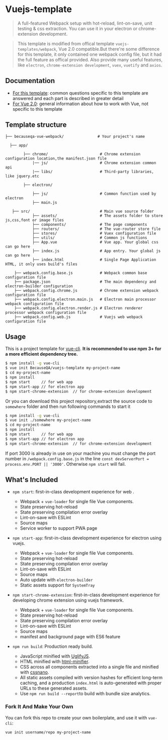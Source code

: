 # Vuejs-template

> A full-featured Webpack setup with hot-reload, lint-on-save, unit testing & css extraction. You can use it in your electron or chrome-extension development.

> This template is modified from offical template `vuejs-templates/webpack`, Vue 2.0 compatible.But there're some difference for this template, it only contained one webpack config file, but it had the full feature as offical provided. Also provide many useful features, like `electron`, `chrome-extension development`, `vuex`, `vuetify` and `axios`.

## Documentation

- [For this template](http://vuejs-templates.github.io/webpack): common questions specific to this template are answered and each part is described in greater detail
- [For Vue 2.0](http://vuejs.org/guide/): general information about how to work with Vue, not specific to this template

## Template structure
```
├── becauseqa-vue-webpack/               # Your project's name

  ├── app/

        ├── chrome/                       # Chrome extension configuration location,the manifest.json file 
            |── js/                       # Chrome extension common api
            |── libs/                     # Third-party libraries, like jquery.etc
        
        ├── electron/

            ├── js/                       # Common function used by electron
            ├── main.js

   ├── src/                               # Main vue source folder
            ├── assets/                   # The assets folder to store js,css,font or image files
            ├── components/               # The page components
            ├── routers/                  # The vue-router store file
            ├── stores/                   # Vuex configuration file
            ├── utils/                    # Common js functions
            ├── App.vue                   # Vue app. Your global css can go here
            ├── index.js                  # App entry. Your global js can go here
            ├── index.html                # Single Page Application HTML, it only uses build's files

    ├── webpack.config.base.js            # Webpack common base configuration file
    ├── package.json                      # The main dependency and electron-builder configuration
    ├── webpack.config.chrome.js          # Chrome extension webpack configuration file
    ├── webpack.config.electron.main.js   # Electron main processor webpack configuration file
    ├── webpack.config.electron.render.js # Electron renderer processor webpack configuration file
    ├── webpack.config.web.js             # Vuejs web webpack configuration file 
```

## Usage

This is a project template for [vue-cli](https://github.com/vuejs/vue-cli). **It is recommended to use npm 3+ for a more efficient dependency tree.**

``` bash
$ npm install -g vue-cli
$ vue init BecauseQA/vuejs-template my-project-name
$ cd my-project-name
$ npm install
$ npm start     // for web app
$ npm start-app // for electron app
$ npm start-chrome-extension  // for chrome-extension development
```
Or you can download this project repository,extract the source code to `somewhere` folder and then run following commands to start it

```bash
$ npm install -g vue-cli
$ vue init ./somewhere my-project-name
$ cd my-project-name
$ npm install
$ npm start     // for web app
$ npm start-app // for electron app
$ npm start-chrome-extension  // for chrome-extension development
```
If port 3000 is already in use on your machine you must change the port number in `/webpack.config.base.js` in the line `const devServerPort = process.env.PORT || '3000'`. Otherwise `npm start` will fail.

## What's Included

- `npm start`: first-in-class development experience for web .
  - Webpack + `vue-loader` for single file Vue components.
  - State preserving hot-reload
  - State preserving compilation error overlay
  - Lint-on-save with ESLint
  - Source maps
  - Service worker to support PWA page
  
- `npm start-app`: first-in-class development experience for electron using vuejs.
  - Webpack + `vue-loader` for single file Vue components.
  - State preserving hot-reload
  - State preserving compilation error overlay
  - Lint-on-save with ESLint
  - Source maps
  - Auto update with `electron-builder`
  - Static assets support for `SystemTray`
  
- `npm start-chrome-extension`: first-in-class development experience for developing chrome extension using vuejs framework.
  - Webpack + `vue-loader` for single file Vue components.
  - State preserving hot-reload
  - State preserving compilation error overlay
  - Lint-on-save with ESLint
  - Source maps
  - manifest and background page with ES6 feature


  
- `npm run build`: Production ready build.
  - JavaScript minified with [UglifyJS](https://github.com/mishoo/UglifyJS2).
  - HTML minified with [html-minifier](https://github.com/kangax/html-minifier).
  - CSS across all components extracted into a single file and minified with [cssnano](https://github.com/ben-eb/cssnano).
  - All static assets compiled with version hashes for efficient long-term caching, and a production `index.html` is auto-generated with proper URLs to these generated assets.
  - Use `npm run build --report`to build with bundle size analytics.



### Fork It And Make Your Own

You can fork this repo to create your own boilerplate, and use it with `vue-cli`:

``` bash
vue init username/repo my-project-name
```
